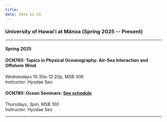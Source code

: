 ```yaml
---
title: 
date: 2024-12-24
---
```


### University of Hawaiʻi at Mānoa (Spring 2025 -- Present)

---
#### **Spring 2025** <br>
#### OCN760: Topics in Physical Oceanography: Air-Sea Interaction and Offshore Wind<br>
Wednesdays 10:30a-12:20p, MSB 306  
Instructor: Hyodae Seo  <br>

#### OCN780: Ocean Seminars: [See schedule](/ocn780_sp2025/)<br>
Thursdays, 3pm, MSB 100  
Instructor: Hyodae Seo <br> 

---

<!--more-->
